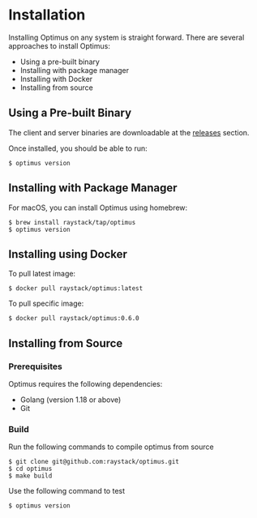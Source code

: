 # Installation

Installing Optimus on any system is straight forward. There are several approaches to install Optimus:

- Using a pre-built binary
- Installing with package manager
- Installing with Docker
- Installing from source

## Using a Pre-built Binary

The client and server binaries are downloadable at the [releases](https://github.com/raystack/optimus/releases) section.

Once installed, you should be able to run:

```shell
$ optimus version
```

## Installing with Package Manager

For macOS, you can install Optimus using homebrew:

```shell
$ brew install raystack/tap/optimus
$ optimus version
```

## Installing using Docker

To pull latest image:

```shell
$ docker pull raystack/optimus:latest
```

To pull specific image:

```shell
$ docker pull raystack/optimus:0.6.0
```

## Installing from Source

### Prerequisites

Optimus requires the following dependencies:

- Golang (version 1.18 or above)
- Git

### Build

Run the following commands to compile optimus from source

```shell
$ git clone git@github.com:raystack/optimus.git
$ cd optimus
$ make build
```

Use the following command to test

```shell
$ optimus version
```
